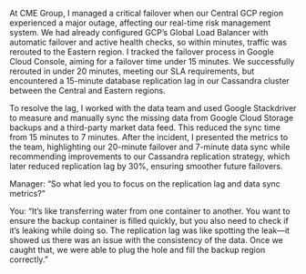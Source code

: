 At CME Group, I managed a critical failover when our Central GCP region experienced a major outage, affecting our real-time risk management system. We had already configured GCP’s Global Load Balancer with automatic failover and active health checks, so within minutes, traffic was rerouted to the Eastern region. I tracked the failover process in Google Cloud Console, aiming for a failover time under 15 minutes. We successfully rerouted in under 20 minutes, meeting our SLA requirements, but encountered a 15-minute database replication lag in our Cassandra cluster between the Central and Eastern regions.

To resolve the lag, I worked with the data team and used Google Stackdriver to measure and manually sync the missing data from Google Cloud Storage backups and a third-party market data feed. This reduced the sync time from 15 minutes to 7 minutes. After the incident, I presented the metrics to the team, highlighting our 20-minute failover and 7-minute data sync while recommending improvements to our Cassandra replication strategy, which later reduced replication lag by 30%, ensuring smoother future failovers.

Manager: “So what led you to focus on the replication lag and data sync metrics?”

You: “It’s like transferring water from one container to another. You want to ensure the backup container is filled quickly, but you also need to check if it’s leaking while doing so. The replication lag was like spotting the leak—it showed us there was an issue with the consistency of the data. Once we caught that, we were able to plug the hole and fill the backup region correctly.”
